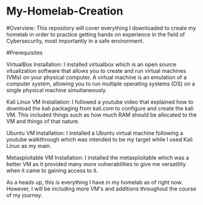 # My-Homelab-Creation

#Overview: 
This repository will cover everything I downloaded to create my homelab in order to practice getting hands on experience in the field of Cybersecurity, most importantly in a safe environment.

#Prerequisites

VirtualBox Installation: I installed virtualbox which is an open source vitualization software that allows you to create and run virtual machines (VMs) on your physical computer. A virtual machine is an emulation of a computer system, allowing you to run multiple operating systems (OS) on a single physical machine simultaneously.

Kali Linux VM Installation: I followed a youtube video that explained how to download the kali packaging from kali.com to configure and create the kali VM. This included things such as how much RAM should be allocated to the VM and things of that nature.

Ubuntu VM Installation: I installed a Ubuntu virtual machine following a youtube walkthrough which was intended to be my target while I used Kali Linux as my main. 

Metasploitable VM Installation: I installed the metasploitable which was a better VM as it provided many more vulnerabilities to give me versatility when it came to gaining access to it.

As a heads up, this is everything I have in my homelab as of right now. However, I will be including more VM's and additions throughout the course of my journey. 

